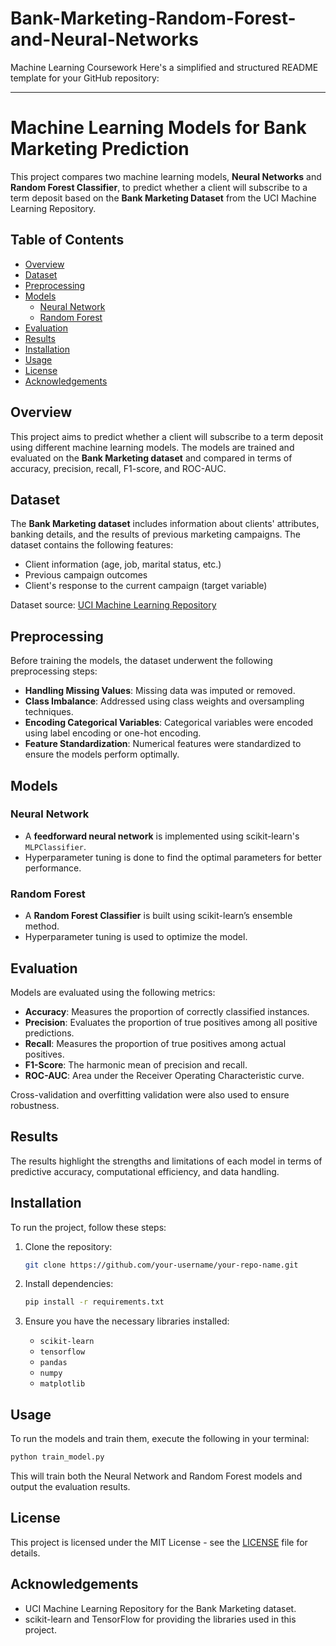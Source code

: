 # Bank-Marketing-Random-Forest-and-Neural-Networks
Machine Learning Coursework
Here's a simplified and structured README template for your GitHub repository:

---

# Machine Learning Models for Bank Marketing Prediction

This project compares two machine learning models, **Neural Networks** and **Random Forest Classifier**, to predict whether a client will subscribe to a term deposit based on the **Bank Marketing Dataset** from the UCI Machine Learning Repository.

## Table of Contents
- [Overview](#overview)
- [Dataset](#dataset)
- [Preprocessing](#preprocessing)
- [Models](#models)
  - [Neural Network](#neural-network)
  - [Random Forest](#random-forest)
- [Evaluation](#evaluation)
- [Results](#results)
- [Installation](#installation)
- [Usage](#usage)
- [License](#license)
- [Acknowledgements](#acknowledgements)

## Overview

This project aims to predict whether a client will subscribe to a term deposit using different machine learning models. The models are trained and evaluated on the **Bank Marketing dataset** and compared in terms of accuracy, precision, recall, F1-score, and ROC-AUC.

## Dataset

The **Bank Marketing dataset** includes information about clients' attributes, banking details, and the results of previous marketing campaigns. The dataset contains the following features:
- Client information (age, job, marital status, etc.)
- Previous campaign outcomes
- Client's response to the current campaign (target variable)

Dataset source: [UCI Machine Learning Repository](https://archive.ics.uci.edu/ml/datasets/Bank+Marketing)

## Preprocessing

Before training the models, the dataset underwent the following preprocessing steps:
- **Handling Missing Values**: Missing data was imputed or removed.
- **Class Imbalance**: Addressed using class weights and oversampling techniques.
- **Encoding Categorical Variables**: Categorical variables were encoded using label encoding or one-hot encoding.
- **Feature Standardization**: Numerical features were standardized to ensure the models perform optimally.

## Models

### Neural Network
- A **feedforward neural network** is implemented using scikit-learn's `MLPClassifier`.
- Hyperparameter tuning is done to find the optimal parameters for better performance.

### Random Forest
- A **Random Forest Classifier** is built using scikit-learn’s ensemble method.
- Hyperparameter tuning is used to optimize the model.

## Evaluation

Models are evaluated using the following metrics:
- **Accuracy**: Measures the proportion of correctly classified instances.
- **Precision**: Evaluates the proportion of true positives among all positive predictions.
- **Recall**: Measures the proportion of true positives among actual positives.
- **F1-Score**: The harmonic mean of precision and recall.
- **ROC-AUC**: Area under the Receiver Operating Characteristic curve.

Cross-validation and overfitting validation were also used to ensure robustness.

## Results

The results highlight the strengths and limitations of each model in terms of predictive accuracy, computational efficiency, and data handling.

## Installation

To run the project, follow these steps:

1. Clone the repository:
   ```bash
   git clone https://github.com/your-username/your-repo-name.git
   ```

2. Install dependencies:
   ```bash
   pip install -r requirements.txt
   ```

3. Ensure you have the necessary libraries installed:
   - `scikit-learn`
   - `tensorflow`
   - `pandas`
   - `numpy`
   - `matplotlib`

## Usage

To run the models and train them, execute the following in your terminal:

```bash
python train_model.py
```

This will train both the Neural Network and Random Forest models and output the evaluation results.

## License

This project is licensed under the MIT License - see the [LICENSE](LICENSE) file for details.

## Acknowledgements

- UCI Machine Learning Repository for the Bank Marketing dataset.
- scikit-learn and TensorFlow for providing the libraries used in this project.
